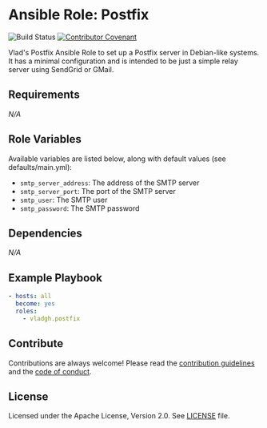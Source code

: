 # Ansible Role: Postfix

![Build Status](https://github.com/vladgh/ansible-role-postfix/workflows/CI/badge.svg)
[![Contributor Covenant](https://img.shields.io/badge/Contributor%20Covenant-v2.0%20adopted-ff69b4.svg)](code_of_conduct.md)

Vlad's Postfix Ansible Role to set up a Postfix server in Debian-like systems. It has a minimal configuration and is intended to be just a simple relay server using SendGrid or GMail.

## Requirements

*_N/A_*

## Role Variables

Available variables are listed below, along with default values (see defaults/main.yml):

- `smtp_server_address`: The address of the SMTP server
- `smtp_server_port`: The port of the SMTP server
- `smtp_user`: The SMTP user
- `smtp_password`: The SMTP password

## Dependencies

*_N/A_*

## Example Playbook

```yaml
- hosts: all
  become: yes
  roles:
    - vladgh.postfix
```

## Contribute

Contributions are always welcome! Please read the [contribution guidelines](.github/CONTRIBUTING.md) and the [code of conduct](.github/CODE_OF_CONDUCT.md).

## License

Licensed under the Apache License, Version 2.0.
See [LICENSE](LICENSE) file.
